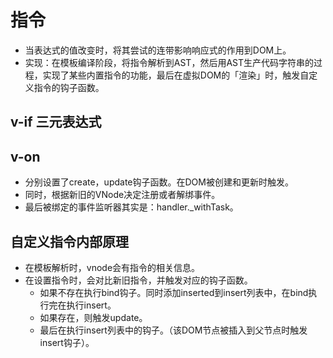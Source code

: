 # 指令
- 当表达式的值改变时，将其尝试的连带影响响应式的作用到DOM上。
- 实现：在模板编译阶段，将指令解析到AST，然后用AST生产代码字符串的过程，实现了某些内置指令的功能，最后在虚拟DOM的「渲染」时，触发自定义指令的钩子函数。

## v-if 三元表达式

## v-on
- 分别设置了create，update钩子函数。在DOM被创建和更新时触发。
- 同时，根据新旧的VNode决定注册或者解绑事件。
- 最后被绑定的事件监听器其实是：handler._withTask。

## 自定义指令内部原理
- 在模板解析时，vnode会有指令的相关信息。
- 在设置指令时，会对比新旧指令，并触发对应的钩子函数。
  - 如果不存在执行bind钩子。同时添加inserted到insert列表中，在bind执行完在执行insert。
  - 如果存在，则触发update。
  - 最后在执行insert列表中的钩子。（该DOM节点被插入到父节点时触发insert钩子）。
